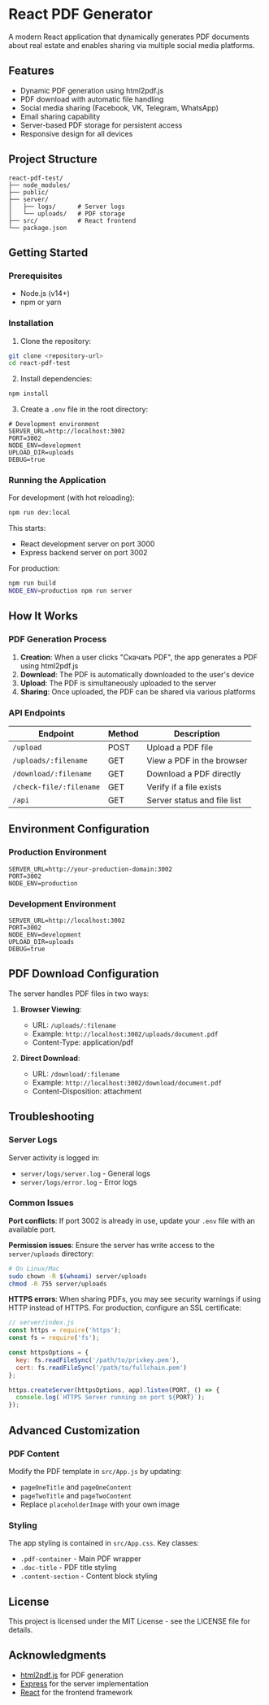# React PDF Generator

A modern React application that dynamically generates PDF documents about real estate and enables sharing via multiple social media platforms.

## Features

- Dynamic PDF generation using html2pdf.js
- PDF download with automatic file handling
- Social media sharing (Facebook, VK, Telegram, WhatsApp)
- Email sharing capability
- Server-based PDF storage for persistent access
- Responsive design for all devices

## Project Structure

```
react-pdf-test/
├── node_modules/
├── public/
├── server/
│   ├── logs/      # Server logs
│   └── uploads/   # PDF storage
├── src/           # React frontend
└── package.json
```

## Getting Started

### Prerequisites

- Node.js (v14+)
- npm or yarn

### Installation

1. Clone the repository:
```bash
git clone <repository-url>
cd react-pdf-test
```

2. Install dependencies:
```bash
npm install
```

3. Create a `.env` file in the root directory:
```
# Development environment
SERVER_URL=http://localhost:3002
PORT=3002
NODE_ENV=development
UPLOAD_DIR=uploads
DEBUG=true
```

### Running the Application

For development (with hot reloading):
```bash
npm run dev:local
```

This starts:
- React development server on port 3000
- Express backend server on port 3002

For production:
```bash
npm run build
NODE_ENV=production npm run server
```

## How It Works

### PDF Generation Process

1. **Creation**: When a user clicks "Скачать PDF", the app generates a PDF using html2pdf.js
2. **Download**: The PDF is automatically downloaded to the user's device
3. **Upload**: The PDF is simultaneously uploaded to the server
4. **Sharing**: Once uploaded, the PDF can be shared via various platforms

### API Endpoints

| Endpoint | Method | Description |
|----------|--------|-------------|
| `/upload` | POST | Upload a PDF file |
| `/uploads/:filename` | GET | View a PDF in the browser |
| `/download/:filename` | GET | Download a PDF directly |
| `/check-file/:filename` | GET | Verify if a file exists |
| `/api` | GET | Server status and file list |

## Environment Configuration

### Production Environment

```
SERVER_URL=http://your-production-domain:3002
PORT=3002
NODE_ENV=production
```

### Development Environment

```
SERVER_URL=http://localhost:3002
PORT=3002
NODE_ENV=development
UPLOAD_DIR=uploads
DEBUG=true
```

## PDF Download Configuration

The server handles PDF files in two ways:

1. **Browser Viewing**:
   - URL: `/uploads/:filename`
   - Example: `http://localhost:3002/uploads/document.pdf`
   - Content-Type: application/pdf

2. **Direct Download**:
   - URL: `/download/:filename`
   - Example: `http://localhost:3002/download/document.pdf`
   - Content-Disposition: attachment

## Troubleshooting

### Server Logs

Server activity is logged in:
- `server/logs/server.log` - General logs
- `server/logs/error.log` - Error logs

### Common Issues

**Port conflicts**: If port 3002 is already in use, update your `.env` file with an available port.

**Permission issues**: Ensure the server has write access to the `server/uploads` directory:

```bash
# On Linux/Mac
sudo chown -R $(whoami) server/uploads
chmod -R 755 server/uploads
```

**HTTPS errors**: When sharing PDFs, you may see security warnings if using HTTP instead of HTTPS. For production, configure an SSL certificate:

```javascript
// server/index.js
const https = require('https');
const fs = require('fs');

const httpsOptions = {
  key: fs.readFileSync('/path/to/privkey.pem'),
  cert: fs.readFileSync('/path/to/fullchain.pem')
};

https.createServer(httpsOptions, app).listen(PORT, () => {
  console.log(`HTTPS Server running on port ${PORT}`);
});
```

## Advanced Customization

### PDF Content

Modify the PDF template in `src/App.js` by updating:
- `pageOneTitle` and `pageOneContent`
- `pageTwoTitle` and `pageTwoContent`
- Replace `placeholderImage` with your own image

### Styling

The app styling is contained in `src/App.css`. Key classes:
- `.pdf-container` - Main PDF wrapper
- `.doc-title` - PDF title styling
- `.content-section` - Content block styling

## License

This project is licensed under the MIT License - see the LICENSE file for details.

## Acknowledgments

- [html2pdf.js](https://github.com/eKoopmans/html2pdf.js) for PDF generation
- [Express](https://expressjs.com/) for the server implementation
- [React](https://reactjs.org/) for the frontend framework

